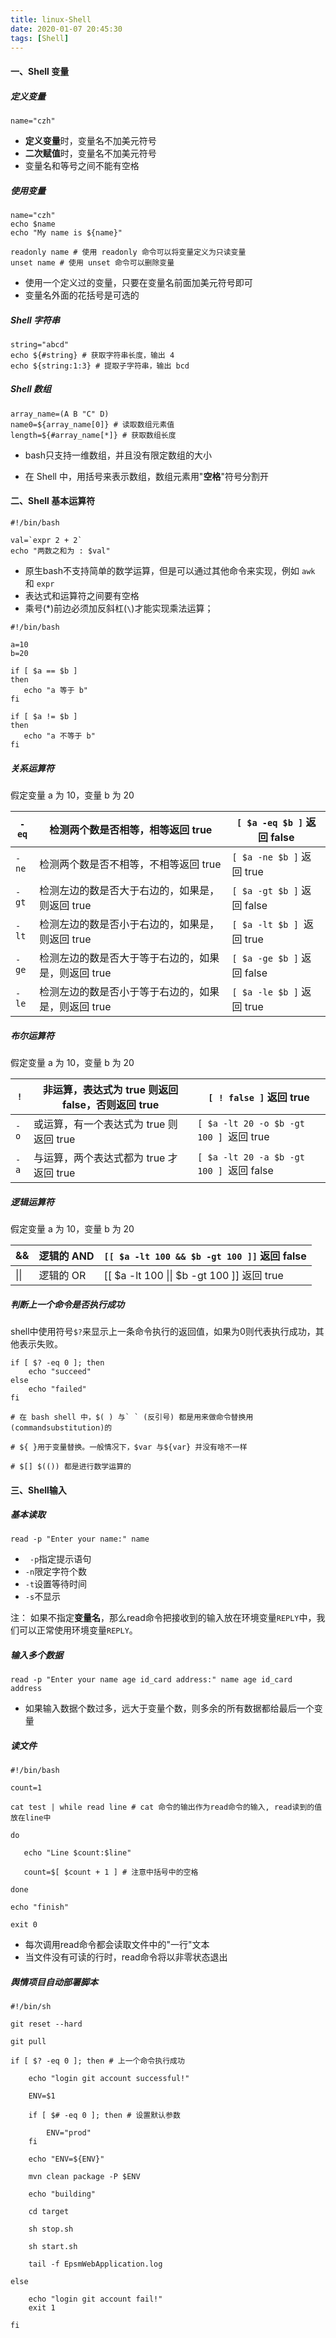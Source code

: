 ```yaml
---
title: linux-Shell
date: 2020-01-07 20:45:30
tags: [Shell]
---
```


#### 一、Shell 变量

##### 定义变量

```shell
name="czh"
```

-  **定义变量**时，变量名不加美元符号 
- **二次赋值**时，变量名不加美元符号 
-  变量名和等号之间不能有空格 

##### 使用变量

```shell
name="czh" 
echo $name
echo "My name is ${name}"

readonly name # 使用 readonly 命令可以将变量定义为只读变量
unset name # 使用 unset 命令可以删除变量
```

- 使用一个定义过的变量，只要在变量名前面加美元符号即可 
-  变量名外面的花括号是可选的 

<!--more-->



##### Shell 字符串

```shell
string="abcd"
echo ${#string} # 获取字符串长度，输出 4
echo ${string:1:3} # 提取子字符串，输出 bcd
```



##### Shell 数组

```shell
array_name=(A B "C" D)
name0=${array_name[0]} # 读取数组元素值
length=${#array_name[*]} # 获取数组长度
```

- bash只支持一维数组，并且没有限定数组的大小

- 在 Shell 中，用括号来表示数组，数组元素用"**空格**"符号分割开 



#### 二、Shell 基本运算符

```shell
#!/bin/bash

val=`expr 2 + 2`
echo "两数之和为 : $val"
```

-  原生bash不支持简单的数学运算，但是可以通过其他命令来实现，例如 `awk` 和 `expr`
-  表达式和运算符之间要有空格 
- 乘号(*)前边必须加反斜杠(`\`)才能实现乘法运算； 

```shell
#!/bin/bash

a=10
b=20

if [ $a == $b ]
then
   echo "a 等于 b"
fi

if [ $a != $b ]
then
   echo "a 不等于 b"
fi
```



##### 关系运算符

 假定变量 a 为 10，变量 b 为 20

| `-eq` | 检测两个数是否相等，相等返回 true                   | `[ $a -eq $b ]` 返回 false |
| ----- | --------------------------------------------------- | -------------------------- |
| `-ne` | 检测两个数是否不相等，不相等返回 true               | `[ $a -ne $b ]` 返回 true  |
| `-gt` | 检测左边的数是否大于右边的，如果是，则返回 true     | `[ $a -gt $b ]` 返回 false |
| `-lt` | 检测左边的数是否小于右边的，如果是，则返回 true     | `[ $a -lt $b ] `返回 true  |
| `-ge` | 检测左边的数是否大于等于右边的，如果是，则返回 true | `[ $a -ge $b ]` 返回 false |
| `-le` | 检测左边的数是否小于等于右边的，如果是，则返回 true | `[ $a -le $b ]` 返回 true  |



##### 布尔运算符

 假定变量 a 为 10，变量 b 为 20 

| `!`  | 非运算，表达式为 true 则返回 false，否则返回 true | `[ ! false ]` 返回 true                  |
| ---- | ------------------------------------------------- | ---------------------------------------- |
| `-o` | 或运算，有一个表达式为 true 则返回 true           | `[ $a -lt 20 -o $b -gt 100 ] `返回 true  |
| `-a` | 与运算，两个表达式都为 true 才返回 true           | `[ $a -lt 20 -a $b -gt 100 ] `返回 false |



##### 逻辑运算符

 假定变量 a 为 10，变量 b 为 20 

| &&   | 逻辑的 AND | `[[ $a -lt 100 && $b -gt 100 ]]` 返回 false |
| ---- | ---------- | ------------------------------------------- |
| \|\| | 逻辑的 OR  | [[ $a -lt 100 \|\| $b -gt 100 ]] 返回 true  |



#####  判断上一个命令是否执行成功 

 shell中使用符号`$?`来显示上一条命令执行的返回值，如果为0则代表执行成功，其他表示失败。 

```shell
if [ $? -eq 0 ]; then
    echo "succeed"
else
    echo "failed"
fi
```



```shell
# 在 bash shell 中，$( ) 与` ` (反引号) 都是用来做命令替换用(commandsubstitution)的

# ${ }用于变量替换。一般情况下，$var 与${var} 并没有啥不一样

# $[] $(()) 都是进行数学运算的
```



#### 三、Shell输入

##### 基本读取

```shell
read -p "Enter your name:" name
```

- ` -p`指定提示语句
- `-n`限定字符个数
- `-t`设置等待时间
- `-s`不显示

注： 如果不指定**变量名**，那么read命令把接收到的输入放在环境变量`REPLY`中，我们可以正常使用环境变量`REPLY`。 



#####  输入多个数据 

```shell
read -p "Enter your name age id_card address:" name age id_card address 
```

- 如果输入数据个数过多，远大于变量个数，则多余的所有数据都给最后一个变量 



#####  读文件 

```shell
#!/bin/bash

count=1

cat test | while read line # cat 命令的输出作为read命令的输入, read读到的值放在line中

do

   echo "Line $count:$line"
   
   count=$[ $count + 1 ] # 注意中括号中的空格
   
done

echo "finish"

exit 0
```

- 每次调用read命令都会读取文件中的"一行"文本
- 当文件没有可读的行时，read命令将以非零状态退出



##### 舆情项目自动部署脚本

```shell
#!/bin/sh

git reset --hard

git pull

if [ $? -eq 0 ]; then # 上一个命令执行成功

    echo "login git account successful!"

    ENV=$1

    if [ $# -eq 0 ]; then # 设置默认参数

        ENV="prod"
    fi

    echo "ENV=${ENV}"

    mvn clean package -P $ENV

    echo "building"

    cd target

    sh stop.sh

    sh start.sh

    tail -f EpsmWebApplication.log

else

    echo "login git account fail!"
    exit 1

fi
```

